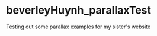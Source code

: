 beverleyHuynh_parallaxTest
==========================

Testing out some parallax examples for my sister's website
